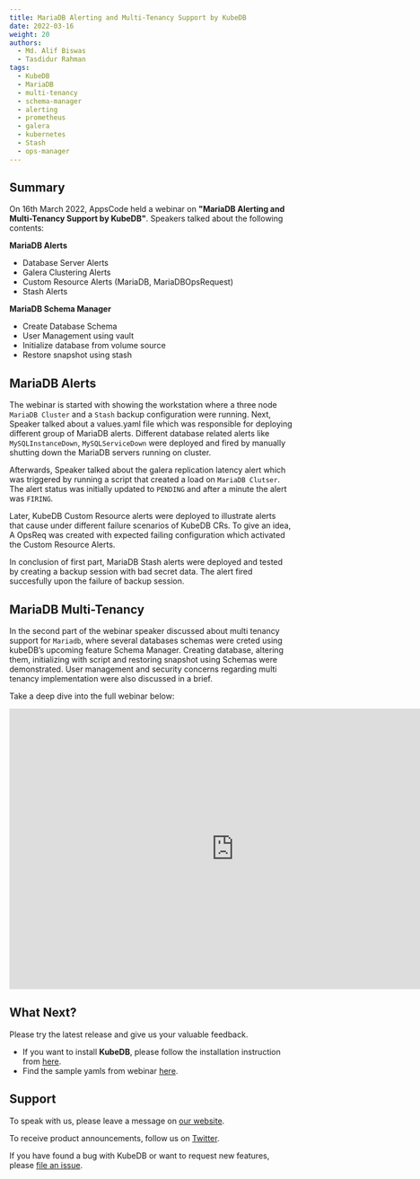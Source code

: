 ```yaml
---
title: MariaDB Alerting and Multi-Tenancy Support by KubeDB
date: 2022-03-16
weight: 20
authors:
  - Md. Alif Biswas
  - Tasdidur Rahman
tags:
  - KubeDB
  - MariaDB
  - multi-tenancy
  - schema-manager
  - alerting
  - prometheus
  - galera
  - kubernetes
  - Stash
  - ops-manager
---
```


## Summary

On 16th March 2022, AppsCode held a webinar on **"MariaDB Alerting and Multi-Tenancy Support by KubeDB"**. Speakers talked about the following contents:

**MariaDB Alerts**
- Database Server Alerts
- Galera Clustering Alerts
- Custom Resource Alerts (MariaDB, MariaDBOpsRequest)
- Stash Alerts

**MariaDB Schema Manager**
- Create Database Schema
- User Management using vault
- Initialize database from volume source
- Restore snapshot using stash


## MariaDB Alerts

The webinar is started with showing the workstation where a three node `MariaDB Cluster` and a `Stash` backup configuration were running. Next, Speaker talked about a values.yaml file which was responsible for deploying different group of MariaDB alerts. Different database related alerts like `MySQLInstanceDown`, `MySQLServiceDown` were deployed and fired by manually shutting down the MariaDB servers running on cluster. 

Afterwards, Speaker talked about the galera replication latency alert which was triggered by running a script that created a load on `MariaDB Clutser`. The alert status was initially updated to `PENDING` and after a minute the alert was `FIRING`.

Later, KubeDB Custom Resource alerts were deployed to illustrate alerts that cause under different failure scenarios of KubeDB CRs. To give an idea, A OpsReq was created with expected failing configuration which activated the Custom Resource Alerts.

In conclusion of first part, MariaDB Stash alerts were deployed and tested by creating a backup session with bad secret data. The alert fired succesfully upon the failure of backup session.


## MariaDB Multi-Tenancy 

In the second part of the webinar speaker discussed about multi tenancy support for `Mariadb`, where several databases schemas were creted using kubeDB’s upcoming feature Schema Manager. Creating database, altering them, initializing with script and restoring snapshot using Schemas were demonstrated. User management and security concerns regarding multi tenancy implementation were also discussed in a brief.


Take a deep dive into the full webinar below:

<iframe style="height: 500px; width: 800px" src="https://youtube.com/embed/P8l2v6-yCHU" title="YouTube video player" frameborder="0" allow="accelerometer; autoplay; clipboard-write; encrypted-media; gyroscope; picture-in-picture" allowfullscreen></iframe>

## What Next?

Please try the latest release and give us your valuable feedback.

* If you want to install **KubeDB**, please follow the installation instruction from [here](https://kubedb.com/docs/v2022.02.22/setup/).
* Find the sample yamls from webinar [here](https://github.com/kubedb/project/tree/master/demo/mariadb/webinar-2022.03.16).


## Support

To speak with us, please leave a message on [our website](https://appscode.com/contact/).

To receive product announcements, follow us on [Twitter](https://twitter.com/KubeVault).

If you have found a bug with KubeDB or want to request new features, please [file an issue](https://github.com/kubedb/project/issues/new).
